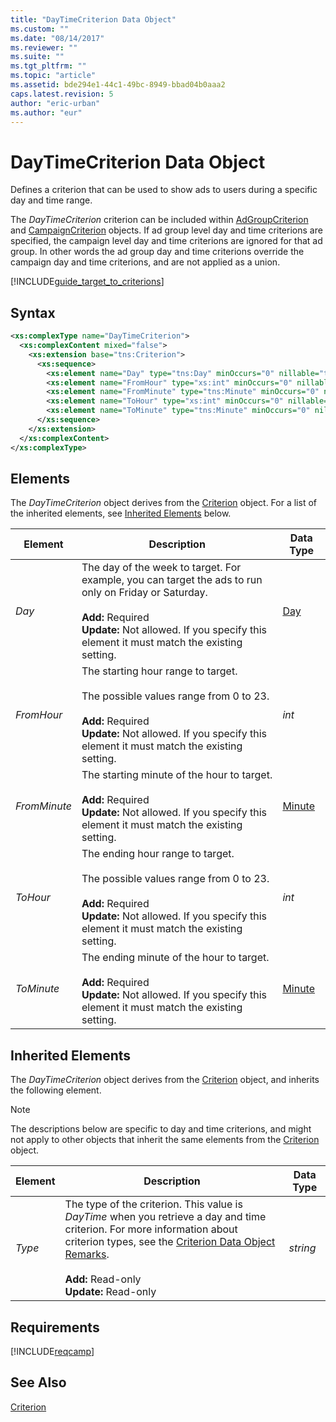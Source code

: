 ```yaml
---
title: "DayTimeCriterion Data Object"
ms.custom: ""
ms.date: "08/14/2017"
ms.reviewer: ""
ms.suite: ""
ms.tgt_pltfrm: ""
ms.topic: "article"
ms.assetid: bde294e1-44c1-49bc-8949-bbad04b0aaa2
caps.latest.revision: 5
author: "eric-urban"
ms.author: "eur"
---
```

# DayTimeCriterion Data Object
Defines a criterion that can be used to show ads to users during a specific day and time range.

The *DayTimeCriterion* criterion can be included within [AdGroupCriterion](../campaign-api/adgroupcriterion-data-object.md) and [CampaignCriterion](../campaign-api/campaigncriterion-data-object.md) objects. If ad group level day and time criterions are specified, the campaign level day and time criterions are ignored for that ad group. In other words the ad group day and time criterions override the campaign day and time criterions, and are not applied as a union.   

[!INCLUDE[guide_target_to_criterions](../campaign-api/includes/guide-target-to-criterions.md)]

## Syntax

```xml
<xs:complexType name="DayTimeCriterion">
  <xs:complexContent mixed="false">
    <xs:extension base="tns:Criterion">
      <xs:sequence>
        <xs:element name="Day" type="tns:Day" minOccurs="0" nillable="true"/>
        <xs:element name="FromHour" type="xs:int" minOccurs="0" nillable="true"/>
        <xs:element name="FromMinute" type="tns:Minute" minOccurs="0" nillable="true"/>
        <xs:element name="ToHour" type="xs:int" minOccurs="0" nillable="true"/>
        <xs:element name="ToMinute" type="tns:Minute" minOccurs="0" nillable="true"/>
      </xs:sequence>
    </xs:extension>
  </xs:complexContent>
</xs:complexType>
```

## <a name="Elements"></a>Elements
The *DayTimeCriterion* object derives from the [Criterion](../campaign-api/criterion-data-object.md) object. For a list of the inherited elements, see [Inherited Elements](#InheritedElements) below.

|Element|Description|Data Type|
|-----------|---------------|-------------|
|*Day*|The day of the week to target. For example, you can target the ads to run only on Friday or Saturday.<br/><br/>**Add:** Required<br/>**Update:** Not allowed. If you specify this element it must match the existing setting. |[Day](../campaign-api/day-value-set.md)|
|*FromHour*|The starting hour range to target.<br/><br/>The possible values range from 0 to 23.<br/><br/>**Add:** Required<br/>**Update:** Not allowed. If you specify this element it must match the existing setting. |*int*|
|*FromMinute*|The starting minute of the hour to target.<br/><br/>**Add:** Required<br/>**Update:** Not allowed. If you specify this element it must match the existing setting. |[Minute](../campaign-api/minute-value-set.md)|
|*ToHour*|The ending hour range to target.<br/><br/>The possible values range from 0 to 23.<br/><br/>**Add:** Required<br/>**Update:** Not allowed. If you specify this element it must match the existing setting. |*int*|
|*ToMinute*|The ending minute of the hour to target.<br/><br/>**Add:** Required<br/>**Update:** Not allowed. If you specify this element it must match the existing setting. |[Minute](../campaign-api/minute-value-set.md)|


## <a name="InheritedElements"></a>Inherited Elements
The *DayTimeCriterion* object derives from the [Criterion](../campaign-api/criterion-data-object.md) object, and inherits the following element. 

> [!NOTE]
> The descriptions below are specific to day and time criterions, and might not apply to other objects that inherit the same elements from the [Criterion](../campaign-api/criterion-data-object.md) object.

|Element|Description|Data Type|
|-----------|---------------|-------------|
|*Type*|The type of the criterion. This value is *DayTime* when you retrieve a day and time criterion. For more information about criterion types, see the [Criterion Data Object Remarks](../campaign-api/criterion-data-object.md#remarks).<br/><br/>**Add:** Read-only<br/>**Update:** Read-only|*string*|

## Requirements
[!INCLUDE[reqcamp](../campaign-api/includes/reqcamp.md)]
## See Also
[Criterion](../campaign-api/criterion-data-object.md)  
